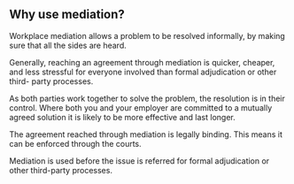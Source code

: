 ##  Why use mediation?

Workplace mediation allows a problem to be resolved informally, by making sure
that all the sides are heard.

Generally, reaching an agreement through mediation is quicker, cheaper, and
less stressful for everyone involved than formal adjudication or other third-
party processes.

As both parties work together to solve the problem, the resolution is in their
control. Where both you and your employer are committed to a mutually agreed
solution it is likely to be more effective and last longer.

The agreement reached through mediation is legally binding. This means it can
be enforced through the courts.

Mediation is used before the issue is referred for formal adjudication or
other third-party processes.
